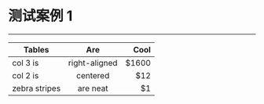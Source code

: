 # 测试案例 1

---

<Common-Democode title="基本用法" description="基本按钮用法">
  <test-test1></test-test1>
  <highlight-code slot="codeText" lang="vue">
    <template>
      <div class="demo-button">
        <div>
          <dt-button>默认按钮</dt-button>
          <dt-button type="primary">主要按钮</dt-button>
          <dt-button type="success">成功按钮</dt-button>
          <dt-button type="info">信息按钮</dt-button>
          <dt-button type="warning">警告按钮</dt-button>
          <dt-button type="danger">危险按钮</dt-button>
        </div>
      </div>
    </template>
  </highlight-code>
</Common-Democode>

| Tables        |      Are      |   Cool |
| ------------- | :-----------: | -----: |
| col 3 is      | right-aligned | \$1600 |
| col 2 is      |   centered    |   \$12 |
| zebra stripes |   are neat    |    \$1 |
